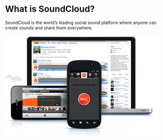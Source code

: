 # What is SoundCloud?

SoundCloud is the world’s leading social sound platform where anyone can create sounds and share them everywhere.

![SoundCloud](/vendor/images/soundcloud_home.png)

<div class="sc_logo"></div>

